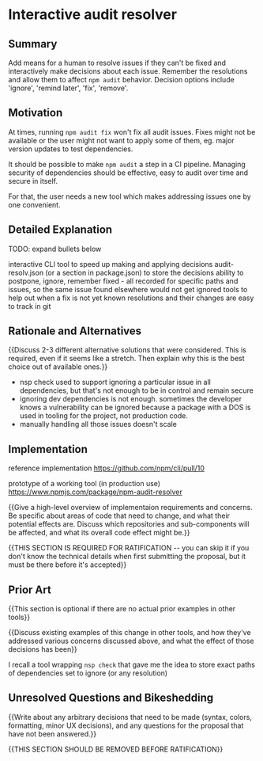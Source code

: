 # Interactive audit resolver

## Summary

Add means for a human to resolve issues if they can't be fixed and interactively make decisions about each issue.
Remember the resolutions and allow them to affect `npm audit` behavior.
Decision options include 'ignore', 'remind later', 'fix', 'remove'.


## Motivation

At times, running `npm audit fix` won't fix all audit issues. Fixes might not be available or the user might not want to apply some of them, eg. major version updates to test dependencies.

It should be possible to make `npm audit` a step in a CI pipeline. Managing security of dependencies should be effective, easy to audit over time and secure in itself.

For that, the user needs a new tool which makes addressing issues one by one convenient.

## Detailed Explanation

TODO: expand bullets below

interactive CLI tool to speed up making and applying decisions
audit-resolv.json (or a section in package.json) to store the decisions
ability to postpone, ignore, remember fixed - all recorded for specific paths and issues, so the same issue found elsewhere would not get ignored
tools to help out when a fix is not yet known
resolutions and their changes are easy to track in git

## Rationale and Alternatives

{{Discuss 2-3 different alternative solutions that were considered. This is required, even if it seems like a stretch. Then explain why this is the best choice out of available ones.}}

- nsp check used to support ignoring a particular issue in all dependencies, but that's not enough to be in control and remain secure
- ignoring dev dependencies is not enough. sometimes the developer knows a vulnerability can be ignored because a package with a DOS is used in tooling for the project, not production code.
- manually handling all those issues doesn't scale

## Implementation

reference implementation https://github.com/npm/cli/pull/10

prototype of a working tool (in production use) https://www.npmjs.com/package/npm-audit-resolver

{{Give a high-level overview of implementaion requirements and concerns. Be specific about areas of code that need to change, and what their potential effects are. Discuss which repositories and sub-components will be affected, and what its overall code effect might be.}}

{{THIS SECTION IS REQUIRED FOR RATIFICATION -- you can skip it if you don't know the technical details when first submitting the proposal, but it must be there before it's accepted}}

## Prior Art

{{This section is optional if there are no actual prior examples in other tools}}

{{Discuss existing examples of this change in other tools, and how they've addressed various concerns discussed above, and what the effect of those decisions has been}}

I recall a tool wrapping `nsp check` that gave me the idea to store exact paths of dependencies set to ignore (or any resolution)

## Unresolved Questions and Bikeshedding

{{Write about any arbitrary decisions that need to be made (syntax, colors, formatting, minor UX decisions), and any questions for the proposal that have not been answered.}}

{{THIS SECTION SHOULD BE REMOVED BEFORE RATIFICATION}}
